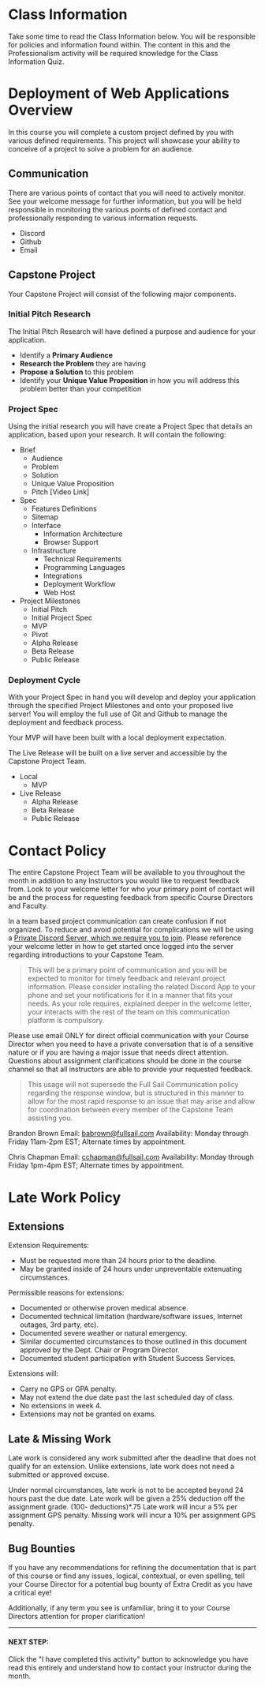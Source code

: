 # Class Information

Take some time to read the Class Information below. You will be responsible for policies and information found within. The content in this and the Professionalism activity will be required knowledge for the Class Information Quiz.

# Deployment of Web Applications Overview

In this course you will complete a custom project defined by you with various defined requirements. This project will showcase your ability to conceive of a project to solve a problem for an audience. 

## Communication

There are various points of contact that you will need to actively monitor. See your welcome message for further information, but you will be held responsible in monitoring the various points of defined contact and professionally responding to various information requests.

* Discord
* Github
* Email

## Capstone Project

Your Capstone Project will consist of the following major components.

### Initial Pitch Research

The Initial Pitch Research will have defined a purpose and audience for your application.

* Identify a **Primary Audience**
* **Research the Problem** they are having
* **Propose a Solution** to this problem
* Identify your **Unique Value Proposition** in how you will address this problem better than your competition

### Project Spec

Using the initial research you will have create a Project Spec that details an application, based upon your research. It will contain the following:

* Brief
    * Audience
    * Problem
    * Solution
    * Unique Value Proposition
    * Pitch [Video Link]
* Spec
    * Features Definitions
    * Sitemap
    * Interface
        * Information Architecture
        * Browser Support
    * Infrastructure
        * Technical Requirements
        * Programming Languages
        * Integrations
        * Deployment Workflow
        * Web Host
* Project Milestones
    * Initial Pitch
    * Initial Project Spec
    * MVP
    * Pivot
    * Alpha Release
    * Beta Release
    * Public Release

### Deployment Cycle

With your Project Spec in hand you will develop and deploy your application through the specified Project Milestones and onto your proposed live server! You will employ the full use of Git and Github to manage the deployment and feedback process.

Your MVP will have been built with a local deployment expectation.

The Live Release will be built on a live server and accessible by the Capstone Project Team. 

* Local
    * MVP
* Live Release
    * Alpha Release
    * Beta Release
    * Public Release

# Contact Policy

The entire Capstone Project Team will be available to you throughout the month in addition to any Instructors you would like to request feedback from. Look to your welcome letter for who your primary point of contact will be and the process for requesting feedback from specific Course Directors and Faculty. 

In a team based project communication can create confusion if not organized. To reduce and avoid potential for complications we will be using a [Private Discord Server, which we require you to join](https://bit.ly/WDD_Discord). Please reference your welcome letter in how to get started once logged into the server regarding introductions to your Capstone Team. 

> This will be a primary point of communication and you will be expected to monitor for timely feedback and relevant project information. Please consider installing the related Discord App to your phone and set your notifications for it in a manner that fits your needs. As your role requires, explained deeper in the welcome letter, your interacts with the rest of the team on this communication platform is compulsory.

Please use email ONLY for direct official communication with your Course Director when you need to have a private conversation that is of a sensitive nature or if you are having a major issue that needs direct attention. Questions about assignment clarifications should be done in the course channel so that all instructors are able to provide your requested feedback.

> This usage will not supersede the Full Sail Communication policy regarding the response window, but is structured in this manner to allow for the most rapid response to an issue that may arise and allow for coordination between every member of the Capstone Team assisting you.

Brandon Brown
Email: [babrown@fullsail.com](mailto:babrown@fullsail.com)
Availability: Monday through Friday 11am-2pm EST; Alternate times by appointment.

Chris Chapman
Email: [cchapman@fullsail.com](mailto:cchapman@fullsail.com)
Availability: Monday through Friday 1pm-4pm EST; Alternate times by appointment.


# Late Work Policy

## Extensions

Extension Requirements:

* Must be requested more than 24 hours prior to the deadline. 
* May be granted inside of 24 hours under unpreventable extenuating circumstances. 

Permissible reasons for extensions:

* Documented or otherwise proven medical absence.
* Documented technical limitation (hardware/software issues, Internet outages, 3rd party, etc).
* Documented severe weather or natural emergency.
* Similar documented circumstances to those outlined in this document approved by the Dept. Chair or Program Director.
* Documented student participation with Student Success Services.

Extensions will:

* Carry no GPS or GPA penalty.
* May not extend the due date past the last scheduled day of class.
* No extensions in week 4.
* Extensions may not be granted on exams.

## Late & Missing Work

Late work is considered any work submitted after the deadline that does not qualify for an extension. Unlike extensions, late work does not need a submitted or approved excuse.

Under normal circumstances, late work is not to be accepted beyond 24 hours past the due date. Late work will be given a 25% deduction off the assignment grade. (100- deductions)*.75 Late work will incur a 5% per assignment GPS penalty. Missing work will incur a 10% per assignment GPS penalty.

## Bug Bounties

If you have any recommendations for refining the documentation that is part of this course or find any issues, logical, contextual, or even spelling, tell your Course Director for a potential bug bounty of Extra Credit as you have a critical eye!

Additionally, if any term you see is unfamiliar, bring it to your Course Directors attention for proper clarification!

---

#### NEXT STEP:

Click the "I have completed this activity" button to acknowledge you have read this entirely and understand how to contact your instructor during the month.
